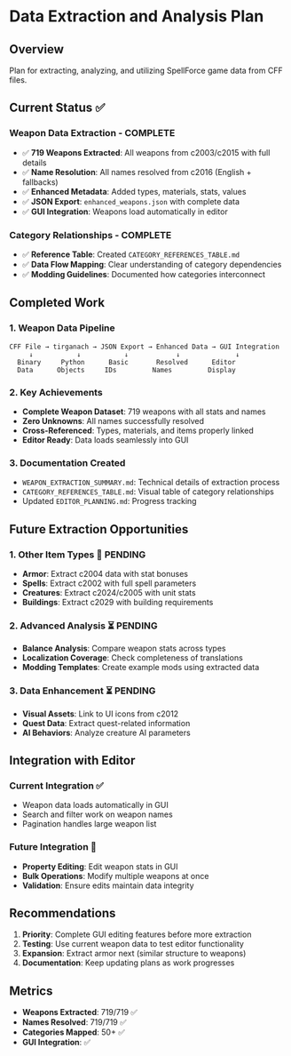 # Data Extraction and Analysis Plan

## Overview
Plan for extracting, analyzing, and utilizing SpellForce game data from CFF files.

## Current Status ✅

### Weapon Data Extraction - COMPLETE
- ✅ **719 Weapons Extracted**: All weapons from c2003/c2015 with full details
- ✅ **Name Resolution**: All names resolved from c2016 (English + fallbacks)
- ✅ **Enhanced Metadata**: Added types, materials, stats, values
- ✅ **JSON Export**: `enhanced_weapons.json` with complete data
- ✅ **GUI Integration**: Weapons load automatically in editor

### Category Relationships - COMPLETE
- ✅ **Reference Table**: Created `CATEGORY_REFERENCES_TABLE.md`
- ✅ **Data Flow Mapping**: Clear understanding of category dependencies
- ✅ **Modding Guidelines**: Documented how categories interconnect

## Completed Work

### 1. Weapon Data Pipeline
```
CFF File → tirganach → JSON Export → Enhanced Data → GUI Integration
     ↓           ↓           ↓            ↓              ↓
  Binary     Python      Basic       Resolved      Editor
  Data      Objects     IDs         Names         Display
```

### 2. Key Achievements
- **Complete Weapon Dataset**: 719 weapons with all stats and names
- **Zero Unknowns**: All names successfully resolved
- **Cross-Referenced**: Types, materials, and items properly linked
- **Editor Ready**: Data loads seamlessly into GUI

### 3. Documentation Created
- `WEAPON_EXTRACTION_SUMMARY.md`: Technical details of extraction process
- `CATEGORY_REFERENCES_TABLE.md`: Visual table of category relationships
- Updated `EDITOR_PLANNING.md`: Progress tracking

## Future Extraction Opportunities

### 1. Other Item Types 🔄 PENDING
- **Armor**: Extract c2004 data with stat bonuses
- **Spells**: Extract c2002 with full spell parameters
- **Creatures**: Extract c2024/c2005 with unit stats
- **Buildings**: Extract c2029 with building requirements

### 2. Advanced Analysis ⏳ PENDING
- **Balance Analysis**: Compare weapon stats across types
- **Localization Coverage**: Check completeness of translations
- **Modding Templates**: Create example mods using extracted data

### 3. Data Enhancement ⏳ PENDING
- **Visual Assets**: Link to UI icons from c2012
- **Quest Data**: Extract quest-related information
- **AI Behaviors**: Analyze creature AI parameters

## Integration with Editor

### Current Integration ✅
- Weapon data loads automatically in GUI
- Search and filter work on weapon names
- Pagination handles large weapon list

### Future Integration 🔄
- **Property Editing**: Edit weapon stats in GUI
- **Bulk Operations**: Modify multiple weapons at once
- **Validation**: Ensure edits maintain data integrity

## Recommendations

1. **Priority**: Complete GUI editing features before more extraction
2. **Testing**: Use current weapon data to test editor functionality
3. **Expansion**: Extract armor next (similar structure to weapons)
4. **Documentation**: Keep updating plans as work progresses

## Metrics
- **Weapons Extracted**: 719/719 ✅
- **Names Resolved**: 719/719 ✅
- **Categories Mapped**: 50+ ✅
- **GUI Integration**: ✅